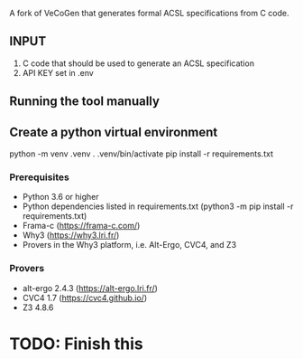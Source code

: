 A fork of VeCoGen that generates formal ACSL specifications from C code.

## INPUT

1. C code that should be used to generate an ACSL specification
2. API KEY set in .env

## Running the tool manually

## Create a python virtual environment

python -m venv .venv
. .venv/bin/activate
pip install -r requirements.txt

### Prerequisites

- Python 3.6 or higher
- Python dependencies listed in requirements.txt (python3 -m pip install -r requirements.txt)
- Frama-c (https://frama-c.com/)
- Why3 (https://why3.lri.fr/)
- Provers in the Why3 platform, i.e. Alt-Ergo, CVC4, and Z3

### Provers

- alt-ergo 2.4.3 (https://alt-ergo.lri.fr/)
- CVC4 1.7 (https://cvc4.github.io/)
- Z3 4.8.6

# TODO: Finish this
